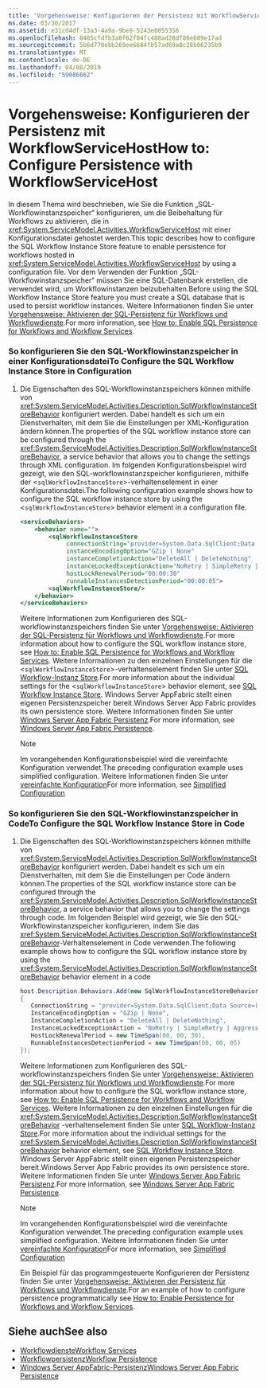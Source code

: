 ```yaml
---
title: 'Vorgehensweise: Konfigurieren der Persistenz mit WorkflowServiceHost'
ms.date: 03/30/2017
ms.assetid: e31cd4df-13a3-4a9a-9be8-5243e0055356
ms.openlocfilehash: 8485cfdfb3a8f62f04fc488ad28df86e609e17ad
ms.sourcegitcommit: 5b6d778ebb269ee6684fb57ad69a8c28b06235b9
ms.translationtype: MT
ms.contentlocale: de-DE
ms.lasthandoff: 04/08/2019
ms.locfileid: "59086662"
---
```

# <a name="how-to-configure-persistence-with-workflowservicehost"></a><span data-ttu-id="ff70f-102">Vorgehensweise: Konfigurieren der Persistenz mit WorkflowServiceHost</span><span class="sxs-lookup"><span data-stu-id="ff70f-102">How to: Configure Persistence with WorkflowServiceHost</span></span>
<span data-ttu-id="ff70f-103">In diesem Thema wird beschrieben, wie Sie die Funktion „SQL-Workflowinstanzspeicher“ konfigurieren, um die Beibehaltung für Workflows zu aktivieren, die in <xref:System.ServiceModel.Activities.WorkflowServiceHost> mit einer Konfigurationsdatei gehostet werden.</span><span class="sxs-lookup"><span data-stu-id="ff70f-103">This topic describes how to configure the SQL Workflow Instance Store feature to enable persistence for workflows hosted in <xref:System.ServiceModel.Activities.WorkflowServiceHost> by using a configuration file.</span></span> <span data-ttu-id="ff70f-104">Vor dem Verwenden der Funktion „SQL-Workflowinstanzspeicher“ müssen Sie eine SQL-Datenbank erstellen, die verwendet wird, um Workflowinstanzen beizubehalten.</span><span class="sxs-lookup"><span data-stu-id="ff70f-104">Before using the SQL Workflow Instance Store feature you must create a SQL database that is used to persist workflow instances.</span></span> <span data-ttu-id="ff70f-105">Weitere Informationen finden Sie unter [Vorgehensweise: Aktivieren der SQL-Persistenz für Workflows und Workflowdienste](../../../../docs/framework/windows-workflow-foundation/how-to-enable-sql-persistence-for-workflows-and-workflow-services.md).</span><span class="sxs-lookup"><span data-stu-id="ff70f-105">For more information, see [How to: Enable SQL Persistence for Workflows and Workflow Services](../../../../docs/framework/windows-workflow-foundation/how-to-enable-sql-persistence-for-workflows-and-workflow-services.md).</span></span>  
  
### <a name="to-configure-the-sql-workflow-instance-store-in-configuration"></a><span data-ttu-id="ff70f-106">So konfigurieren Sie den SQL-Workflowinstanzspeicher in einer Konfigurationsdatei</span><span class="sxs-lookup"><span data-stu-id="ff70f-106">To Configure the SQL Workflow Instance Store in Configuration</span></span>  
  
1.  <span data-ttu-id="ff70f-107">Die Eigenschaften des SQL-Workflowinstanzspeichers können mithilfe von <xref:System.ServiceModel.Activities.Description.SqlWorkflowInstanceStoreBehavior> konfiguriert werden. Dabei handelt es sich um ein Dienstverhalten, mit dem Sie die Einstellungen per XML-Konfiguration ändern können.</span><span class="sxs-lookup"><span data-stu-id="ff70f-107">The properties of the SQL workflow instance store can be configured through the <xref:System.ServiceModel.Activities.Description.SqlWorkflowInstanceStoreBehavior>, a service behavior that allows you to change the settings through XML configuration.</span></span> <span data-ttu-id="ff70f-108">Im folgenden Konfigurationsbeispiel wird gezeigt, wie den SQL-workflowinstanzspeicher konfigurieren, mithilfe der <`sqlWorkflowInstanceStore`>-verhaltenselement in einer Konfigurationsdatei.</span><span class="sxs-lookup"><span data-stu-id="ff70f-108">The following configuration example shows how to configure the SQL workflow instance store by using the <`sqlWorkflowInstanceStore`> behavior element in a configuration file.</span></span>  
  
    ```xml  
    <serviceBehaviors>  
        <behavior name="">  
            <sqlWorkflowInstanceStore   
                 connectionString="provider=System.Data.SqlClient;Data Source=(local);Initial Catalog=DefaultPersistenceProviderDb;Integrated Security=True;Async=true"  
                 instanceEncodingOption="GZip | None"  
                 instanceCompletionAction="DeleteAll | DeleteNothing"  
                 instanceLockedExceptionAction="NoRetry | SimpleRetry | AggressiveRetry"  
                 hostLockRenewalPeriod="00:00:30"   
                 runnableInstancesDetectionPeriod="00:00:05">  
            <sqlWorkflowInstanceStore/>  
        </behavior>  
    </serviceBehaviors>  
    ```  
  
     <span data-ttu-id="ff70f-109">Weitere Informationen zum Konfigurieren des SQL-workflowinstanzspeichers finden Sie unter [Vorgehensweise: Aktivieren der SQL-Persistenz für Workflows und Workflowdienste](../../../../docs/framework/windows-workflow-foundation/how-to-enable-sql-persistence-for-workflows-and-workflow-services.md).</span><span class="sxs-lookup"><span data-stu-id="ff70f-109">For more information about how to configure the SQL workflow instance store, see [How to: Enable SQL Persistence for Workflows and Workflow Services](../../../../docs/framework/windows-workflow-foundation/how-to-enable-sql-persistence-for-workflows-and-workflow-services.md).</span></span> <span data-ttu-id="ff70f-110">Weitere Informationen zu den einzelnen Einstellungen für die <`sqlWorkflowInstanceStore`>-verhaltenselement finden Sie unter [SQL Workflow-Instanz Store](../../../../docs/framework/windows-workflow-foundation/sql-workflow-instance-store.md).</span><span class="sxs-lookup"><span data-stu-id="ff70f-110">For more information about the individual settings for the <`sqlWorkflowInstanceStore`> behavior element, see [SQL Workflow Instance Store](../../../../docs/framework/windows-workflow-foundation/sql-workflow-instance-store.md).</span></span> <span data-ttu-id="ff70f-111">Windows Server AppFabric stellt einen eigenen Persistenzspeicher bereit.</span><span class="sxs-lookup"><span data-stu-id="ff70f-111">Windows Server App Fabric provides its own persistence store.</span></span> <span data-ttu-id="ff70f-112">Weitere Informationen finden Sie unter [Windows Server App Fabric Persistenz](https://go.microsoft.com/fwlink/?LinkId=193121).</span><span class="sxs-lookup"><span data-stu-id="ff70f-112">For more information, see [Windows Server App Fabric Persistence](https://go.microsoft.com/fwlink/?LinkId=193121).</span></span>  
  
    > [!NOTE]
    >  <span data-ttu-id="ff70f-113">Im vorangehenden Konfigurationsbeispiel wird die vereinfachte Konfiguration verwendet.</span><span class="sxs-lookup"><span data-stu-id="ff70f-113">The preceding configuration example uses simplified configuration.</span></span> <span data-ttu-id="ff70f-114">Weitere Informationen finden Sie unter [vereinfachte Konfiguration](../../../../docs/framework/wcf/simplified-configuration.md)</span><span class="sxs-lookup"><span data-stu-id="ff70f-114">For more information, see [Simplified Configuration](../../../../docs/framework/wcf/simplified-configuration.md)</span></span>  
  
### <a name="to-configure-the-sql-workflow-instance-store-in-code"></a><span data-ttu-id="ff70f-115">So konfigurieren Sie den SQL-Workflowinstanzspeicher in Code</span><span class="sxs-lookup"><span data-stu-id="ff70f-115">To Configure the SQL Workflow Instance Store in Code</span></span>  
  
1.  <span data-ttu-id="ff70f-116">Die Eigenschaften des SQL-Workflowinstanzspeichers können mithilfe von <xref:System.ServiceModel.Activities.Description.SqlWorkflowInstanceStoreBehavior> konfiguriert werden. Dabei handelt es sich um ein Dienstverhalten, mit dem Sie die Einstellungen per Code ändern können.</span><span class="sxs-lookup"><span data-stu-id="ff70f-116">The properties of the SQL workflow instance store can be configured through the <xref:System.ServiceModel.Activities.Description.SqlWorkflowInstanceStoreBehavior>, a service behavior that allows you to change the settings through code.</span></span> <span data-ttu-id="ff70f-117">Im folgenden Beispiel wird gezeigt, wie Sie den SQL-Workflowinstanzspeicher konfigurieren, indem Sie das <xref:System.ServiceModel.Activities.Description.SqlWorkflowInstanceStoreBehavior>-Verhaltenselement in Code verwenden.</span><span class="sxs-lookup"><span data-stu-id="ff70f-117">The following example shows how to configure the SQL workflow instance store by using the <xref:System.ServiceModel.Activities.Description.SqlWorkflowInstanceStoreBehavior> behavior element in a code</span></span>  
  
    ```csharp  
    host.Description.Behaviors.Add(new SqlWorkflowInstanceStoreBehavior  
    {  
       ConnectionString = "provider=System.Data.SqlClient;Data Source=(local);Initial Catalog=DefaultPersistenceProviderDb;Integrated Security=True;Async=true",  
       InstanceEncodingOption = "GZip | None",  
       InstanceCompletionAction = "DeleteAll | DeleteNothing",  
       InstanceLockedExceptionAction = "NoRetry | SimpleRetry | AggressiveRetry",  
       HostLockRenewalPeriod = new TimeSpan(00, 00, 30),  
       RunnableInstancesDetectionPeriod = new TimeSpan(00, 00, 05)  
    });  
    ```  
  
     <span data-ttu-id="ff70f-118">Weitere Informationen zum Konfigurieren des SQL-workflowinstanzspeichers finden Sie unter [Vorgehensweise: Aktivieren der SQL-Persistenz für Workflows und Workflowdienste](../../../../docs/framework/windows-workflow-foundation/how-to-enable-sql-persistence-for-workflows-and-workflow-services.md).</span><span class="sxs-lookup"><span data-stu-id="ff70f-118">For more information about how to configure the SQL workflow instance store, see [How to: Enable SQL Persistence for Workflows and Workflow Services](../../../../docs/framework/windows-workflow-foundation/how-to-enable-sql-persistence-for-workflows-and-workflow-services.md).</span></span> <span data-ttu-id="ff70f-119">Weitere Informationen zu den einzelnen Einstellungen für die <xref:System.ServiceModel.Activities.Description.SqlWorkflowInstanceStoreBehavior> -verhaltenselement finden Sie unter [SQL Workflow-Instanz Store](../../../../docs/framework/windows-workflow-foundation/sql-workflow-instance-store.md).</span><span class="sxs-lookup"><span data-stu-id="ff70f-119">For more information about the individual settings for the <xref:System.ServiceModel.Activities.Description.SqlWorkflowInstanceStoreBehavior> behavior element, see [SQL Workflow Instance Store](../../../../docs/framework/windows-workflow-foundation/sql-workflow-instance-store.md).</span></span> <span data-ttu-id="ff70f-120">Windows Server AppFabric stellt einen eigenen Persistenzspeicher bereit.</span><span class="sxs-lookup"><span data-stu-id="ff70f-120">Windows Server App Fabric provides its own persistence store.</span></span> <span data-ttu-id="ff70f-121">Weitere Informationen finden Sie unter [Windows Server App Fabric Persistenz](https://go.microsoft.com/fwlink/?LinkId=193121).</span><span class="sxs-lookup"><span data-stu-id="ff70f-121">For more information, see [Windows Server App Fabric Persistence](https://go.microsoft.com/fwlink/?LinkId=193121).</span></span>  
  
    > [!NOTE]
    >  <span data-ttu-id="ff70f-122">Im vorangehenden Konfigurationsbeispiel wird die vereinfachte Konfiguration verwendet.</span><span class="sxs-lookup"><span data-stu-id="ff70f-122">The preceding configuration example uses simplified configuration.</span></span> <span data-ttu-id="ff70f-123">Weitere Informationen finden Sie unter [vereinfachte Konfiguration](../../../../docs/framework/wcf/simplified-configuration.md)</span><span class="sxs-lookup"><span data-stu-id="ff70f-123">For more information, see [Simplified Configuration](../../../../docs/framework/wcf/simplified-configuration.md)</span></span>  
  
     <span data-ttu-id="ff70f-124">Ein Beispiel für das programmgesteuerte Konfigurieren der Persistenz finden Sie unter [Vorgehensweise: Aktivieren der Persistenz für Workflows und Workflowdienste](../../../../docs/framework/windows-workflow-foundation/how-to-enable-persistence-for-workflows-and-workflow-services.md).</span><span class="sxs-lookup"><span data-stu-id="ff70f-124">For an example of how to configure persistence programmatically see [How to: Enable Persistence for Workflows and Workflow Services](../../../../docs/framework/windows-workflow-foundation/how-to-enable-persistence-for-workflows-and-workflow-services.md).</span></span>  
  
## <a name="see-also"></a><span data-ttu-id="ff70f-125">Siehe auch</span><span class="sxs-lookup"><span data-stu-id="ff70f-125">See also</span></span>

- [<span data-ttu-id="ff70f-126">Workflowdienste</span><span class="sxs-lookup"><span data-stu-id="ff70f-126">Workflow Services</span></span>](../../../../docs/framework/wcf/feature-details/workflow-services.md)
- [<span data-ttu-id="ff70f-127">Workflowpersistenz</span><span class="sxs-lookup"><span data-stu-id="ff70f-127">Workflow Persistence</span></span>](../../../../docs/framework/windows-workflow-foundation/workflow-persistence.md)
- [<span data-ttu-id="ff70f-128">Windows Server AppFabric-Persistenz</span><span class="sxs-lookup"><span data-stu-id="ff70f-128">Windows Server App Fabric Persistence</span></span>](https://go.microsoft.com/fwlink/?LinkId=193121)
